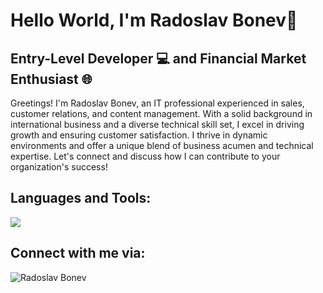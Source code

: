 # Hello World, I'm Radoslav Bonev👋


## Entry-Level Developer 💻 and Financial Market Enthusiast 🌐

Greetings! I'm Radoslav Bonev, an IT professional experienced in sales, customer relations, and content management. With a solid background in international business and a diverse technical skill set, I excel in driving growth and ensuring customer satisfaction. I thrive in dynamic environments and offer a unique blend of business acumen and technical expertise. Let's connect and discuss how I can contribute to your organization's success!
<br />


## Languages and Tools:
<a href="https://skillicons.dev">
<img src="https://skillicons.dev/icons?i=vscode,html,css,php,js,linux,discord," />
</a>


## Connect with me via:
<p align="left">
<a href="https://www.linkedin.com/in/radoslav-bonev/" target="blank"><img align="left" src="https://skillicons.dev/icons?i=linkedin" alt="Radoslav Bonev"/></a>
</p>

